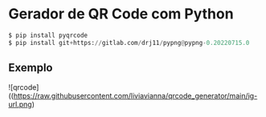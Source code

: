 # Gerador de QR Code com Python
```python
$ pip install pyqrcode
$ pip install git+https://gitlab.com/drj11/pypng@pypng-0.20220715.0
```
## Exemplo
![qrcode]((https://raw.githubusercontent.com/liviavianna/qrcode_generator/main/ig-url.png)
